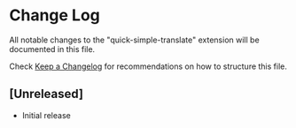 # Change Log
All notable changes to the "quick-simple-translate" extension will be documented in this file.

Check [Keep a Changelog](http://keepachangelog.com/) for recommendations on how to structure this file.

## [Unreleased]
- Initial release